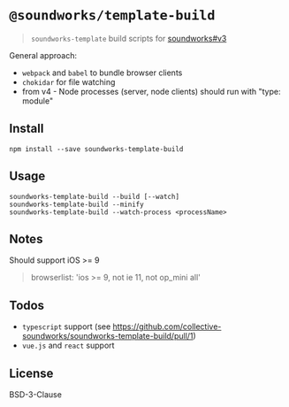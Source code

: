 # `@soundworks/template-build`

> `soundworks-template` build scripts for [soundworks#v3](https://github.com/collective-soundworks/soundworks)

General approach:
- `webpack` and `babel` to bundle browser clients
- `chokidar` for file watching
- from v4 - Node processes (server, node clients) should run with "type: module"

## Install

```
npm install --save soundworks-template-build
```

## Usage

```
soundworks-template-build --build [--watch]
soundworks-template-build --minify
soundworks-template-build --watch-process <processName>
```

## Notes

Should support iOS >= 9

> browserlist: 'ios >= 9, not ie 11, not op_mini all'

## Todos

- `typescript` support (see https://github.com/collective-soundworks/soundworks-template-build/pull/1)
- `vue.js` and `react` support

## License

BSD-3-Clause

